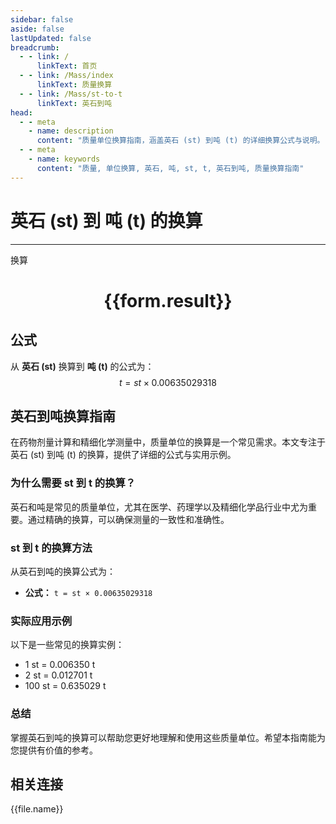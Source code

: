 ```yaml
---
sidebar: false
aside: false
lastUpdated: false
breadcrumb:
  - - link: /
      linkText: 首页
  - - link: /Mass/index
      linkText: 质量换算
  - - link: /Mass/st-to-t
      linkText: 英石到吨
head:
  - - meta
    - name: description
      content: "质量单位换算指南，涵盖英石 (st) 到吨 (t) 的详细换算公式与说明。"
  - - meta
    - name: keywords
      content: "质量, 单位换算, 英石, 吨, st, t, 英石到吨, 质量换算指南"
---
```

# 英石 (st) 到 吨 (t) 的换算
---
<script setup>
import { onMounted, reactive, inject, ref } from 'vue'
import { NButton, NForm, NFormItem, NInput, NInputNumber, NSelect, NCard, useMessage,NGrid ,NGi } from 'naive-ui'
import { defineClientComponent } from 'vitepress'
import { Mass } from '../../files';

const convert = inject('convert')

const form = reactive({
  number: null,
  result: '',
})

const convertHandler = () => {
  if (form.number !== null && !isNaN(form.number)) {
    const convertedValue = parseFloat(form.number) * 0.00635029318
    form.result = `${form.number}st = ${convertedValue.toFixed(6)}t`
  } else {
    form.result = '请输入有效的数值。'
  }
}
</script>

<n-form size="large" :model="form">
  <n-form-item label="英石 (st)">
    <n-input-number v-model:value="form.number" placeholder="输入英石" style="width: 100%" />
  </n-form-item>
  <n-form-item>
    <n-button type="primary" @click="convertHandler" block>换算</n-button>
  </n-form-item>
</n-form>

<n-card  embedded :bordered="false" hoverable>
  <div  style="text-align:center">
    <h1>{{form.result}}</h1>
  </div>
</n-card>

## 公式

从 **英石 (st)** 换算到 **吨 (t)** 的公式为：
$$ t = st \times 0.00635029318 $$

## 英石到吨换算指南

在药物剂量计算和精细化学测量中，质量单位的换算是一个常见需求。本文专注于英石 (st) 到吨 (t) 的换算，提供了详细的公式与实用示例。

### 为什么需要 st 到 t 的换算？

英石和吨是常见的质量单位，尤其在医学、药理学以及精细化学品行业中尤为重要。通过精确的换算，可以确保测量的一致性和准确性。

### st 到 t 的换算方法

从英石到吨的换算公式为：

- **公式：** `t = st × 0.00635029318`

### 实际应用示例

以下是一些常见的换算实例：

- 1 st = 0.006350 t
- 2 st = 0.012701 t
- 100 st = 0.635029 t

### 总结

掌握英石到吨的换算可以帮助您更好地理解和使用这些质量单位。希望本指南能为您提供有价值的参考。

## 相关连接
<n-grid x-gap="12" :cols="4">
  <n-gi v-for="(file, index) in Mass" :key="index">
    <n-button
      text
      tag="a"
      :href="file.path"
      type="primary"
    >
      {{file.name}}
    </n-button>
  </n-gi>
</n-grid>